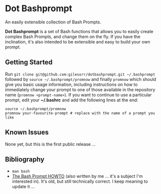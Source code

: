 # Dot Bashprompt
An easily extensible collection of Bash Prompts.

**Dot Bashprompt** is a set of Bash functions that allows you to easily
create complex Bash Prompts, and change them on the fly.  If you have the
inclination, it's also intended to be extensible and easy to build your own
prompt.


## Getting Started

Run `git clone git@github.com:gilesorr/dotbashprompt.git ~/.bashprompt`
followed by `source ~/.bashprompt/promnow` and finally `promnow` which
should give you basic usage information, including instructions on how to
immediately change your prompt to one of those available in the repository
name (`promnow <prompt-name>`).  If you want to continue to use a
particular prompt, edit your **~/.bashrc** and add the following lines at
the end:

```
source ~/.bashprompt/promnow
promnow your-favourite-prompt # replace with the name of a prompt you like
```


## Known Issues

None yet, but this is the first public release ...


## Bibliography

- `man bash`
- [The Bash Prompt HOWTO](http://www.gilesorr.com/bashprompt/howto/) (also
  written by me ... it's a subject I'm interested in).  It's old, but still
  technically correct.  I keep meaning to update it ...

